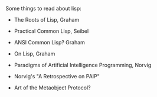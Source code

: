 Some things to read about lisp:

 - The Roots of Lisp, Graham

 - Practical Common Lisp, Seibel

 - ANSI Common Lisp? Graham

 - On Lisp, Graham

 - Paradigms of Artificial Intelligence Programming, Norvig

 - Norvig's "A Retrospective on  PAIP"

 - Art of the Metaobject Protocol?
